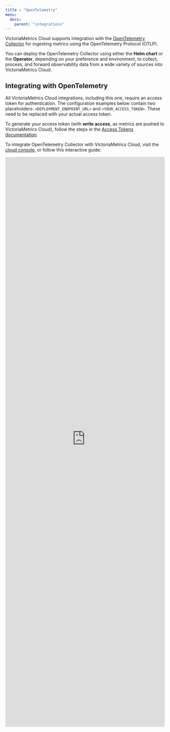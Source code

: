 ```yaml
---
title : "OpenTelemetry"
menu:
  docs:
    parent: "integrations"
---
```


VictoriaMetrics Cloud supports integration with the [OpenTelemetry Collector](https://opentelemetry.io/docs/collector/)
for ingesting metrics using the OpenTelemetry Protocol (OTLP).

You can deploy the OpenTelemetry Collector using either the **Helm chart** or the **Operator**,
depending on your preference and environment, to collect, process, and
forward observability data from a wide variety of sources into VictoriaMetrics Cloud.

## Integrating with OpenTelemetry

All VictoriaMetrics Cloud integrations, including this one, require an access token for
authentication. The configuration examples below contain two placeholders: `<DEPLOYMENT_ENDPOINT_URL>`
and `<YOUR_ACCESS_TOKEN>`. These need to be replaced with your actual access token.

To generate your access token (with **write access**, as metrics are pushed to VictoriaMetrics Cloud),
follow the steps in the [Access Tokens documentation](https://docs.victoriametrics.com/victoriametrics-cloud/deployments/access-tokens).

To integrate OpenTelemetry Collector with VictoriaMetrics Cloud, visit the
[cloud console](https://console.victoriametrics.cloud/integrations/opentelemetry), or follow this interactive guide:

<iframe 
    width="100%"
    height="1800" 
    name="iframe" 
    id="integration" 
    frameborder="0"
    src="https://console.victoriametrics.cloud/public/integrations/opentelemetry" 
    style="background: white;" >
</iframe>
